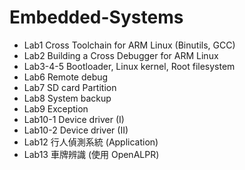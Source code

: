# Embedded-Systems
* Lab1 Cross Toolchain for ARM Linux (Binutils, GCC)
* Lab2 Building a Cross Debugger for ARM Linux
* Lab3-4-5 Bootloader, Linux kernel, Root filesystem
* Lab6 Remote debug
* Lab7 SD card Partition
* Lab8 System backup
* Lab9 Exception
* Lab10-1 Device driver (I)
* Lab10-2 Device driver (II)
* Lab12 行人偵測系統 (Application)
* Lab13 車牌辨識 (使用 OpenALPR)
